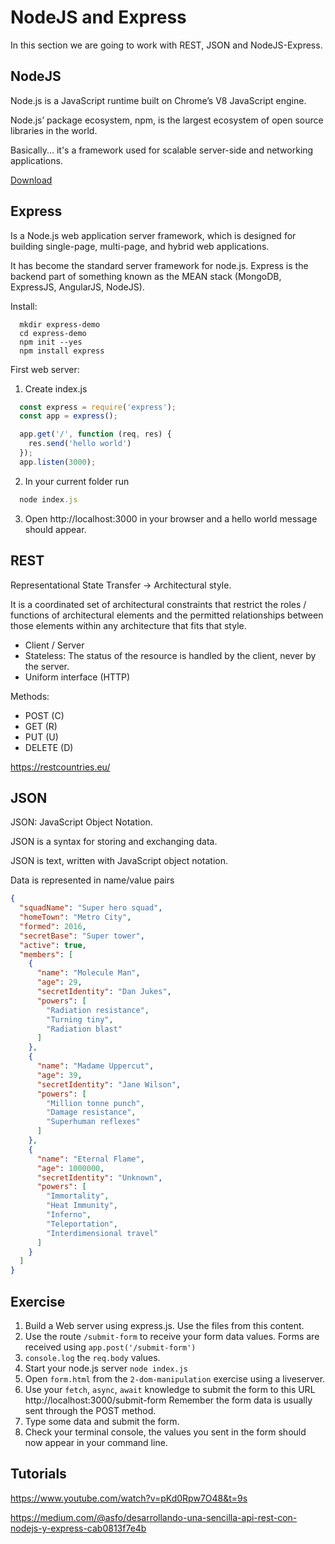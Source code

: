 # NodeJS and Express

In this section we are going to work with REST, JSON and NodeJS-Express.

## NodeJS

Node.js is a JavaScript runtime built on Chrome’s V8 JavaScript engine.

Node.js’ package ecosystem, npm, is the largest ecosystem of open source libraries in the world.

Basically... it's a framework used for scalable server-side and networking applications.

[Download](https://nodejs.org/es/download)

## Express

Is a Node.js web application server framework, which is designed for building single-page, multi-page, and hybrid web applications.

It has become the standard server framework for node.js. Express is the backend part of something known as the MEAN stack (MongoDB, ExpressJS, AngularJS, NodeJS).

Install:

```
  mkdir express-demo
  cd express-demo
  npm init --yes
  npm install express
```
First web server:

1. Create index.js

```js
  const express = require('express');
  const app = express();

  app.get('/', function (req, res) {
    res.send('hello world')
  });
  app.listen(3000);
```

2. In your current folder run

```js
  node index.js
```

3. Open http://localhost:3000 in your browser and a hello world message should appear.

## REST

Representational State Transfer -> Architectural style.

It is a coordinated set of architectural constraints that restrict the roles / functions of architectural elements and the permitted relationships between those elements within any architecture that fits that style.

* Client / Server
* Stateless: The status of the resource is handled by the client, never by the server.
* Uniform interface (HTTP)

Methods:

* POST (C)
* GET (R)
* PUT (U)
* DELETE (D)

https://restcountries.eu/

## JSON

JSON: JavaScript Object Notation.

JSON is a syntax for storing and exchanging data.

JSON is text, written with JavaScript object notation.

Data is represented in name/value pairs

```json
{
  "squadName": "Super hero squad",
  "homeTown": "Metro City",
  "formed": 2016,
  "secretBase": "Super tower",
  "active": true,
  "members": [
    {
      "name": "Molecule Man",
      "age": 29,
      "secretIdentity": "Dan Jukes",
      "powers": [
        "Radiation resistance",
        "Turning tiny",
        "Radiation blast"
      ]
    },
    {
      "name": "Madame Uppercut",
      "age": 39,
      "secretIdentity": "Jane Wilson",
      "powers": [
        "Million tonne punch",
        "Damage resistance",
        "Superhuman reflexes"
      ]
    },
    {
      "name": "Eternal Flame",
      "age": 1000000,
      "secretIdentity": "Unknown",
      "powers": [
        "Immortality",
        "Heat Immunity",
        "Inferno",
        "Teleportation",
        "Interdimensional travel"
      ]
    }
  ]
}
```

## Exercise

1. Build a Web server using express.js. Use the files from this content.
2. Use the route `/submit-form` to receive your form data values. Forms are received using ``app.post('/submit-form')``
3. ``console.log`` the `req.body` values.
4. Start your node.js server `node index.js`
4. Open `form.html` from the `2-dom-manipulation` exercise using a liveserver.
5. Use your `fetch`, `async`, `await` knowledge to submit the form to this URL http://localhost:3000/submit-form Remember the form data is usually sent through the POST method.
6. Type some data and submit the form.
7. Check your terminal console, the values you sent in the form should now appear in your command line.

## Tutorials

https://www.youtube.com/watch?v=pKd0Rpw7O48&t=9s

https://medium.com/@asfo/desarrollando-una-sencilla-api-rest-con-nodejs-y-express-cab0813f7e4b
